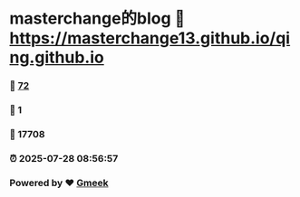 # masterchange的blog :link: https://masterchange13.github.io/qing.github.io 
### :page_facing_up: [72](https://masterchange13.github.io/qing.github.io/tag.html) 
### :speech_balloon: 1 
### :hibiscus: 17708 
### :alarm_clock: 2025-07-28 08:56:57 
### Powered by :heart: [Gmeek](https://github.com/Meekdai/Gmeek)
